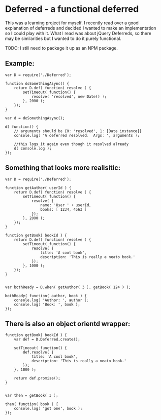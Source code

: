 Deferred - a functional deferred
================================

This was a learning project for myself.  I recently read over a good explanation of deferreds and decided I wanted to make an implementation so I could play with it.  What I read was about jQuery Deferreds, so there may be similarities but I wanted to do it purely functional.

TODO: I still need to package it up as an NPM package.

Example:
--------

    var D = require('./Deferred');

    function doSomethingAsync() {
        return D.def( function( resolve ) {
            setTimeout( function() {
                resolve( 'resolved', new Date() );
            }, 2000 );
        });
    }

    var d = doSomethingAsync();

    d( function() {
        // arguments should be {0: 'resolved', 1: [Date instance]}
        console.log( 'A deferred resolved.  Args: ', arguments );

        //this logs it again even though it resolved already
        d( console.log );
    });



Something that looks more realisitic:
-------------------------------------

    var D = require('./Deferred');

    function getAuthor( userId ) {
        return D.def( function( resolve ) {
            setTimeout( function() {
                resolve( {
                    name: 'User ' + userId,
                    books: [ 1234, 4563 ]
                });
            }, 2000 );
        });
    }

    function getBook( bookId ) {
        return D.def( function( resolve ) {
            setTimeout( function() {
                resolve( {
                    title: 'A cool book',
                    description: 'This is really a neato book.'
                });
            }, 1000 );
        });
    }

    
    var bothReady = D.when( getAuthor( 3 ), getBook( 124 ) );

    bothReady( function( author, book ) {
        console.log( 'Author: ', author );
        console.log( 'Book: ', book );
    });


There is also an object orientd wrapper:
----------------------------------------

    function getBook( bookId ) {
        var def = D.Deferred.create();

        setTimeout( function() {
            def.resolve( {
                title: 'A cool book',
                description: 'This is really a neato book.'
            });
        }, 1000 );

        return def.promise();
    }

    
    var then = getBook( 3 );

    then( function( book ) {
        console.log( 'got one', book );
    });

